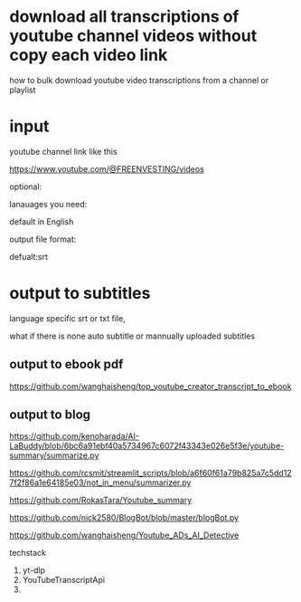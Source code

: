 #  download all transcriptions of youtube channel videos without copy each video link

 how to bulk download youtube video transcriptions from a channel or playlist


# input 

youtube channel link like this
>
https://www.youtube.com/@FREENVESTING/videos

optional:

lanauages you need:

default in English

output file format:

defualt:srt



# output to subtitles 

language specific srt or txt file,

what if there is none auto subtitle or mannually uploaded subtitles

## output to ebook pdf
https://github.com/wanghaisheng/top_youtube_creator_transcript_to_ebook


## output to blog
https://github.com/kenoharada/AI-LaBuddy/blob/6bc6a91ebf40a5734967c6072f43343e026e5f3e/youtube-summary/summarize.py

https://github.com/rcsmit/streamlit_scripts/blob/a6f60f61a79b825a7c5dd127f2f86a1e64185e03/not_in_menu/summarizer.py

https://github.com/RokasTara/Youtube_summary

https://github.com/nick2580/BlogBot/blob/master/blogBot.py

https://github.com/wanghaisheng/Youtube_ADs_AI_Detective


techstack

1. yt-dlp
2. YouTubeTranscriptApi
3. 
